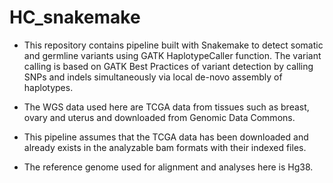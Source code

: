 # HC_snakemake

* This repository contains pipeline built with Snakemake to detect somatic and germline variants using GATK HaplotypeCaller function. The variant calling is based on GATK Best Practices of variant detection by calling SNPs and indels simultaneously via local de-novo assembly of haplotypes.

* The WGS data used here are TCGA data from tissues such as breast, ovary and uterus and downloaded from Genomic Data Commons.

* This pipeline assumes that the TCGA data has been downloaded and already exists in the analyzable bam formats with their indexed files.

* The reference genome used for alignment and analyses here is Hg38.
